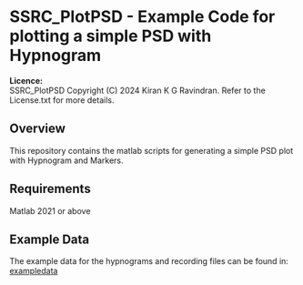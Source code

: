 # SSRC_PlotPSD - Example Code for plotting a simple PSD with Hypnogram

**Licence:**  
SSRC_PlotPSD Copyright (C) 2024 Kiran K G Ravindran. Refer to the License.txt for more details.

## Overview
This repository contains the matlab scripts for generating a simple PSD plot with Hypnogram and Markers.

## Requirements 
Matlab 2021 or above

## Example Data
The example data for the hypnograms and recording files can be found in: [exampledata](https://github.com/KiranKGR/SSRC_PlotPSD/tree/a80dbd40e1c0f3c0205dcf3ee3b383e602f6c706/exampledata)


